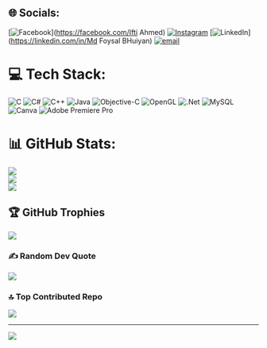 
## 🌐 Socials:
[![Facebook](https://img.shields.io/badge/Facebook-%231877F2.svg?logo=Facebook&logoColor=white)](https://facebook.com/Ifti Ahmed) [![Instagram](https://img.shields.io/badge/Instagram-%23E4405F.svg?logo=Instagram&logoColor=white)](https://instagram.com/cheesepizzakeen) [![LinkedIn](https://img.shields.io/badge/LinkedIn-%230077B5.svg?logo=linkedin&logoColor=white)](https://linkedin.com/in/Md Foysal BHuiyan) [![email](https://img.shields.io/badge/Email-D14836?logo=gmail&logoColor=white)](mailto:foysalkhan88672@gmail.com) 

# 💻 Tech Stack:
![C](https://img.shields.io/badge/c-%2300599C.svg?style=for-the-badge&logo=c&logoColor=white) ![C#](https://img.shields.io/badge/c%23-%23239120.svg?style=for-the-badge&logo=csharp&logoColor=white) ![C++](https://img.shields.io/badge/c++-%2300599C.svg?style=for-the-badge&logo=c%2B%2B&logoColor=white) ![Java](https://img.shields.io/badge/java-%23ED8B00.svg?style=for-the-badge&logo=openjdk&logoColor=white) ![Objective-C](https://img.shields.io/badge/OBJECTIVE--C-%233A95E3.svg?style=for-the-badge&logo=apple&logoColor=white) ![OpenGL](https://img.shields.io/badge/OpenGL-%23FFFFFF.svg?style=for-the-badge&logo=opengl) ![.Net](https://img.shields.io/badge/.NET-5C2D91?style=for-the-badge&logo=.net&logoColor=white) ![MySQL](https://img.shields.io/badge/mysql-4479A1.svg?style=for-the-badge&logo=mysql&logoColor=white) ![Canva](https://img.shields.io/badge/Canva-%2300C4CC.svg?style=for-the-badge&logo=Canva&logoColor=white) ![Adobe Premiere Pro](https://img.shields.io/badge/Adobe%20Premiere%20Pro-9999FF.svg?style=for-the-badge&logo=Adobe%20Premiere%20Pro&logoColor=white)
# 📊 GitHub Stats:
![](https://github-readme-stats.vercel.app/api?username=MdFoysalBhuiyan&theme=dark&hide_border=true&include_all_commits=true&count_private=false)<br/>
![](https://nirzak-streak-stats.vercel.app/?user=MdFoysalBhuiyan&theme=dark&hide_border=true)<br/>
![](https://github-readme-stats.vercel.app/api/top-langs/?username=MdFoysalBhuiyan&theme=dark&hide_border=true&include_all_commits=true&count_private=false&layout=compact)

## 🏆 GitHub Trophies
![](https://github-profile-trophy.vercel.app/?username=MdFoysalBhuiyan&theme=radical&no-frame=false&no-bg=true&margin-w=4)

### ✍️ Random Dev Quote
![](https://quotes-github-readme.vercel.app/api?type=horizontal&theme=radical)

### 🔝 Top Contributed Repo
![](https://github-contributor-stats.vercel.app/api?username=MdFoysalBhuiyan&limit=5&theme=dark&combine_all_yearly_contributions=true)

---
[![](https://visitcount.itsvg.in/api?id=MdFoysalBhuiyan&icon=0&color=0)](https://visitcount.itsvg.in)

<!-- Proudly created with GPRM ( https://gprm.itsvg.in ) -->
